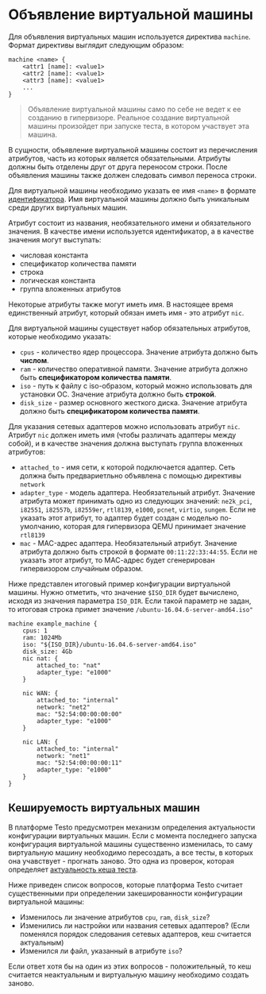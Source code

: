 # Oбъявление виртуальной машины

Для объявления виртуальных машин используется директива `machine`.
Формат директивы выглядит следующим образом:

    machine <name> {
        <attr1 [name]: <value1>
        <attr2 [name]: <value1>
        <attr3 [name]: <value1>
        ...
    }

> Объявление виртуальной машины само по себе не ведет к ее созданию в
> гипервизоре. Реальное создание виртуальной машины произойдет при запуске
> теста, в котором участвует эта машина.

В сущности, объявление виртуальной машины состоит из перечисления
атрибутов, часть из которых является обязательными. Атрибуты должны быть
отделены друг от друга переносом строки. После объявления машины также
должен следовать символ переноса строки.

Для виртуальной машины необходимо указать ее имя `<name>` в формате
[идентификатора](lexems#идентификаторы). Имя виртуальной
машины должно быть уникальным среди других виртуальных машин.

Атрибут состоит из названия, необязательного имени и обязательного
значения. В качестве имени используется идентификатор, а в качестве
значения могут выступать:

- числовая константа
- спецификатор количества памяти
- строка
- логическая константа
- группа вложенных атрибутов

Некоторые атрибуты также могут иметь имя. В настоящее время единственный
атрибут, который обязан иметь имя - это атрибут `nic`.

Для виртуальной машины существует набор обязательных атрибутов, которые
необходимо указать:

- `cpus` - количество ядер процессора. Значение атрибута должно быть
  **числом**.
- `ram` - количество оперативной памяти. Значение атрибута должно
  быть **спецификатором количества памяти**.
- `iso` - путь к файлу с iso-образом, который можно использовать для
  установки ОС. Значение атрибута должно быть **строкой**.
- `disk_size` - размер основного жесткого диска. Значение атрибута
  должно быть **спецификатором количества памяти**.

Для указания сетевых адаптеров можно использовать атрибут `nic`. Атрибут
`nic` должен иметь имя (чтобы различать адаптеры между собой), и в
качестве значения должна выступать группа вложенных атрибутов:

- `attached_to` - имя сети, к которой подключается адаптер. Сеть
  должна быть предвариетльно объявлена с помощью директивы `network`
- `adapter_type` - модель адаптера. Необязательный атрибут. Значение
  атрибута может принимать одно из следующих значений: `ne2k_pci`,
  `i82551`, `i82557b`, `i82559er`, `rtl8139`, `e1000`, `pcnet`,
  `virtio`, `sungem`. Если не указать этот атрибут, то адаптер будет
  создан с моделью по-умолчанию, которая для гипервизора QEMU
  принимает значение `rtl8139`
- `mac` - MAC-адрес адаптера. Необязательный атрибут. Значение
  атрибута должно быть строкой в формате `00:11:22:33:44:55`. Если
  не указать этот атрибут, то МАС-адрес будет сгенерирован
  гипервизором случайным образом.

Ниже представлен итоговый пример конфигурации виртуальной машины. Нужно
отметить, что значение `$ISO_DIR` будет вычислено, исходя из значения
параметра `ISO_DIR`. Если такой параметр не задан, то итоговая строка
примет значение `/ubuntu-16.04.6-server-amd64.iso"`

```testo
machine example_machine {
    cpus: 1
    ram: 1024Mb
    iso: "${ISO_DIR}/ubuntu-16.04.6-server-amd64.iso"
    disk_size: 4Gb
    nic nat: {
        attached_to: "nat"
        adapter_type: "e1000"
    }

    nic WAN: {
        attached_to: "internal"
        network: "net2"
        mac: "52:54:00:00:00:00"
        adapter_type: "e1000"
    }

    nic LAN: {
        attached_to: "internal"
        network: "net1"
        mac: "52:54:00:00:00:11"
        adapter_type: "e1000"
    }
}
```

## Кешируемость виртуальных машин

В платформе Testo предусмотрен механизм определения актуальности
конфигурации виртуальных машин. Если с момента последнего запуска
конфигурация виртуальной машины существенно изменилась, то саму
виртуальную машину необходимо пересоздать, а все тесты, в которых она
учавствует - прогнать заново. Это одна из проверок, которая определяет
[актуальность кеша теста](test#проверка-кеша).

Ниже приведен список вопросов, которые платформа Testo считает
существенными при определении закешированности конфигурации виртуальной
машины:

- Изменилось ли значение атрибутов `cpu`, `ram`, `disk_size`?
- Изменились ли настройки или названия сетевых адаптеров? (Если
  поменялся порядок следования сетевых адаптеров, кеш считается
  актуальным)
- Изменился ли файл, указанный в атрибуте `iso`?

Если ответ хотя бы на один из этих вопросов - положительный, то кеш
считается неактуальным и виртуальную машину необходимо создать заново.
